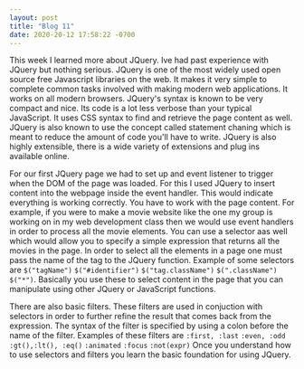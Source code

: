 ```yaml
---
layout: post
title: "Blog 11"
date: 2020-20-12 17:58:22 -0700
---
```

This week I learned more about JQuery. Ive had past experience with JQuery but nothing serious. JQuery is one of the most widely used open source free Javascript libraries on the web. It makes it very simple to complete common tasks involved with making modern web applications. It works on all modern browsers. JQuery's syntax is known to be very compact and nice. Its code is a lot less verbose than your typical JavaScript. It uses CSS syntax to find and retrieve the page content as well. JQuery is also known to use the concept called statement chaning which is meant to reduce the amount of code you'll have to write. JQuery is also highly extensible, there is a wide variety of extensions and plug ins available online. 

For our first JQuery page we had to set up and event listener to trigger when the DOM of the page was loaded. For this I used JQuery to insert content into the webpage inside the event handler. This would indicate everything is working correctly. You have to work with the page content. For example, if you were to make a movie website like the one my group is working on in my web development class then we would use event handlers in order to process all the movie elements. You can use a selector aas well which would allow you to specify a simple expression that returns all the movies in the page. In order to select all the elements in a page one must pass the name of the tag to the JQuery function. Example of some selectors are `$("tagName")` `$("#identifier")` `$("tag.className")` `$(".className")` `$("*")`. Basically you use these to select content in the page that you can manipulate using other JQuery or JavaScript functions.

There are also basic filters. These filters are used in conjuction with selectors in order to further refine the result that comes back from the expression. The syntax of the filter is specified by using a colon before the name of the filter. Examples of these filters are `:first, :last` `:even, :odd` `:gt(),:lt(), :eq()` `:animated` `:focus` `:not(expr)` Once you understand how to use selectors and filters you learn the basic foundation for using JQuery. 
